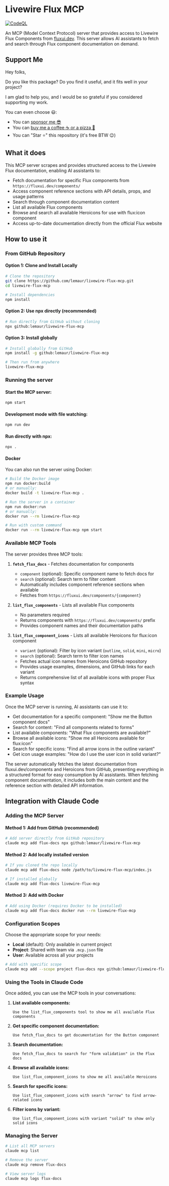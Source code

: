 # Livewire Flux MCP

[![CodeQL](https://github.com/leMaur/livewire-flux-mcp/actions/workflows/github-code-scanning/codeql/badge.svg)](https://github.com/leMaur/livewire-flux-mcp/actions/workflows/github-code-scanning/codeql)

An MCP (Model Context Protocol) server that provides access to Livewire Flux Components from [fluxui.dev](https://fluxui.dev/components/). This server allows AI assistants to fetch and search through Flux component documentation on demand.

## Support Me

Hey folks,

Do you like this package? Do you find it useful, and it fits well in your project?

I am glad to help you, and I would be so grateful if you considered supporting my work.

You can even choose 😃:
* You can [sponsor me 😎](https://github.com/sponsors/leMaur)
* You can [buy me a coffee ☕ or a pizza 🍕](https://github.com/sponsors/leMaur?frequency=one-time&sponsor=leMaur)
* You can "Star ⭐" this repository (it's free BTW 😉)

## What it does

This MCP server scrapes and provides structured access to the Livewire Flux documentation, enabling AI assistants to:

- Fetch documentation for specific Flux components from `https://fluxui.dev/components/`
- Access component reference sections with API details, props, and usage patterns
- Search through component documentation content
- List all available Flux components
- Browse and search all available Heroicons for use with flux:icon component
- Access up-to-date documentation directly from the official Flux website

## How to use it

### From GitHub Repository

#### Option 1: Clone and Install Locally
```bash
# Clone the repository
git clone https://github.com/lemaur/livewire-flux-mcp.git
cd livewire-flux-mcp

# Install dependencies
npm install
```

#### Option 2: Use npx directly (recommended)
```bash
# Run directly from GitHub without cloning
npx github:lemaur/livewire-flux-mcp
```

#### Option 3: Install globally
```bash
# Install globally from GitHub
npm install -g github:lemaur/livewire-flux-mcp

# Then run from anywhere
livewire-flux-mcp
```

### Running the server

#### Start the MCP server:
```bash
npm start
```

#### Development mode with file watching:
```bash
npm run dev
```

#### Run directly with npx:
```bash
npx .
```

#### Docker

You can also run the server using Docker:

```bash
# Build the Docker image
npm run docker:build
# or manually:
docker build -t livewire-flux-mcp .

# Run the server in a container
npm run docker:run
# or manually:
docker run --rm livewire-flux-mcp

# Run with custom command
docker run --rm livewire-flux-mcp npm start
```

### Available MCP Tools

The server provides three MCP tools:

1. **`fetch_flux_docs`** - Fetches documentation for components
   - `component` (optional): Specific component name to fetch docs for
   - `search` (optional): Search term to filter content
   - Automatically includes component reference sections when available
   - Fetches from `https://fluxui.dev/components/{component}`

2. **`list_flux_components`** - Lists all available Flux components
   - No parameters required
   - Returns components with `https://fluxui.dev/components/` prefix
   - Provides component names and their documentation paths

3. **`list_flux_component_icons`** - Lists all available Heroicons for flux:icon component
   - `variant` (optional): Filter by icon variant (`outline`, `solid`, `mini`, `micro`)
   - `search` (optional): Search term to filter icon names
   - Fetches actual icon names from Heroicons GitHub repository
   - Provides usage examples, dimensions, and GitHub links for each variant
   - Returns comprehensive list of all available icons with proper Flux syntax

### Example Usage

Once the MCP server is running, AI assistants can use it to:

- Get documentation for a specific component: "Show me the Button component docs"
- Search for content: "Find all components related to forms"
- List available components: "What Flux components are available?"
- Browse all available icons: "Show me all Heroicons available for flux:icon"
- Search for specific icons: "Find all arrow icons in the outline variant"
- Get icon usage examples: "How do I use the user icon in solid variant?"

The server automatically fetches the latest documentation from fluxui.dev/components and Heroicons from GitHub, presenting everything in a structured format for easy consumption by AI assistants. When fetching component documentation, it includes both the main content and the reference section with detailed API information.

## Integration with Claude Code

### Adding the MCP Server

#### Method 1: Add from GitHub (recommended)
```bash
# Add server directly from GitHub repository
claude mcp add flux-docs npx github:lemaur/livewire-flux-mcp
```

#### Method 2: Add locally installed version
```bash
# If you cloned the repo locally
claude mcp add flux-docs node /path/to/livewire-flux-mcp/index.js

# If installed globally
claude mcp add flux-docs livewire-flux-mcp
```

#### Method 3: Add with Docker
```bash
# Add using Docker (requires Docker to be installed)
claude mcp add flux-docs docker run --rm livewire-flux-mcp
```

### Configuration Scopes

Choose the appropriate scope for your needs:

- **Local** (default): Only available in current project
- **Project**: Shared with team via `.mcp.json` file
- **User**: Available across all your projects

```bash
# Add with specific scope
claude mcp add --scope project flux-docs npx github:lemaur/livewire-flux-mcp
```

### Using the Tools in Claude Code

Once added, you can use the MCP tools in your conversations:

1. **List available components:**
   ```
   Use the list_flux_components tool to show me all available Flux components
   ```

2. **Get specific component documentation:**
   ```
   Use fetch_flux_docs to get documentation for the Button component
   ```

3. **Search documentation:**
   ```
   Use fetch_flux_docs to search for "form validation" in the Flux docs
   ```

4. **Browse all available icons:**
   ```
   Use list_flux_component_icons to show me all available Heroicons
   ```

5. **Search for specific icons:**
   ```
   Use list_flux_component_icons with search "arrow" to find arrow-related icons
   ```

6. **Filter icons by variant:**
   ```
   Use list_flux_component_icons with variant "solid" to show only solid icons
   ```

### Managing the Server

```bash
# List all MCP servers
claude mcp list

# Remove the server
claude mcp remove flux-docs

# View server logs
claude mcp logs flux-docs
```

